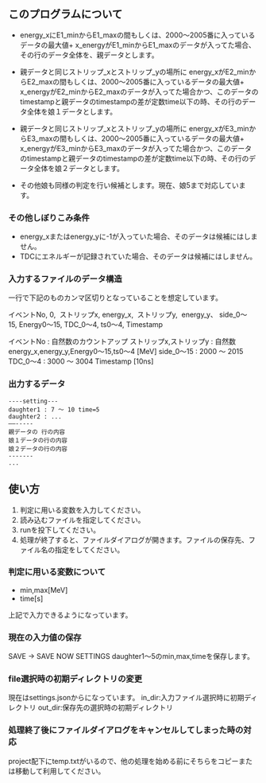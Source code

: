 ## このプログラムについて
+ energy_xにE1_minからE1_maxの間もしくは、2000〜2005番に入っているデータの最大値+ x_energyがE1_minからE1_maxのデータが入ってた場合、その行のデータ全体を、親データとします。

+ 親データと同じストリップ_xとストリップ_yの場所に energy_xがE2_minからE2_maxの間もしくは、2000〜2005番に入っているデータの最大値+ x_energyがE2_minからE2_maxのデータが入ってた場合かつ、このデータのtimestampと親データのtimestampの差が定数time以下の時、その行のデータ全体を娘１データとします。

+ 親データと同じストリップ_xとストリップ_yの場所に energy_xがE3_minからE3_maxの間もしくは、2000〜2005番に入っているデータの最大値+ x_energyがE3_minからE3_maxのデータが入ってた場合かつ、このデータのtimestampと親データのtimestampの差が定数time以下の時、その行のデータ全体を娘２データとします。

+ その他娘も同様の判定を行い候補とします。現在、娘5まで対応しています。
### その他しぼりこみ条件
+ energy_xまたはenergy_yに-1が入っていた場合、そのデータは候補にはしません。
+ TDCにエネルギーが記録されていた場合、そのデータは候補にはしません。


### 入力するファイルのデータ構造
一行で下記のものカンマ区切りとなっていることを想定しています。

イベントNo, 0,  ストリップx, energy_x,  ストリップy,  energy_y、 side_0〜15, Energy0〜15, TDC_0〜4, ts0〜4, Timestamp

イベントNo  : 自然数のカウントアップ
ストリップx,ストリップy : 自然数
energy_x,energy_y,Energy0〜15,ts0〜4 [MeV]
side_0〜15 : 2000 〜 2015
TDC_0〜4 : 3000 〜 3004
Timestamp [10ns]

### 出力するデータ
```
----setting---
daughter1 : 7 〜 10 time=5
daughter2 : ...
——-----
親データの 行の内容
娘１データの行の内容
娘２データの行の内容
-------
...

```

## 使い方
1. 判定に用いる変数を入力してください。
1. 読み込むファイルを指定してください。
1. runを投下してください。
1. 処理が終了すると、ファイルダイアログが開きます。ファイルの保存先、ファイル名の指定をしてください。

### 判定に用いる変数について
+ min,max[MeV]
+ time[s]

上記で入力できるようになっています。

### 現在の入力値の保存
SAVE -> SAVE NOW SETTINGS
daughter1〜5のmin,max,timeを保存します。

### file選択時の初期ディレクトリの変更
現在はsettings.jsonからになっています。
in_dir:入力ファイル選択時に初期ディレクトリ
out_dir:保存先の選択時の初期ディレクトリ

### 処理終了後にファイルダイアログをキャンセルしてしまった時の対応
project配下にtemp.txtがいるので、他の処理を始める前にそちらをコピーまたは移動して利用してください。
